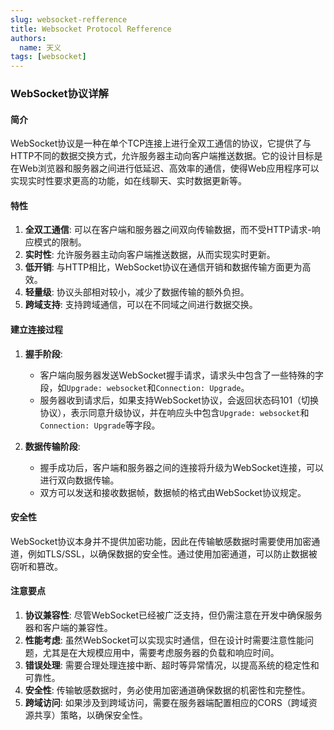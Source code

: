 ```yaml
---
slug: websocket-refference
title: Websocket Protocol Refference
authors:
  name: 天义
tags: [websocket]
---
```


### WebSocket协议详解

#### 简介

WebSocket协议是一种在单个TCP连接上进行全双工通信的协议，它提供了与HTTP不同的数据交换方式，允许服务器主动向客户端推送数据。它的设计目标是在Web浏览器和服务器之间进行低延迟、高效率的通信，使得Web应用程序可以实现实时性要求更高的功能，如在线聊天、实时数据更新等。

#### 特性

1. **全双工通信**: 可以在客户端和服务器之间双向传输数据，而不受HTTP请求-响应模式的限制。
2. **实时性**: 允许服务器主动向客户端推送数据，从而实现实时更新。
3. **低开销**: 与HTTP相比，WebSocket协议在通信开销和数据传输方面更为高效。
4. **轻量级**: 协议头部相对较小，减少了数据传输的额外负担。
5. **跨域支持**: 支持跨域通信，可以在不同域之间进行数据交换。

#### 建立连接过程

1. **握手阶段**:
   - 客户端向服务器发送WebSocket握手请求，请求头中包含了一些特殊的字段，如`Upgrade: websocket`和`Connection: Upgrade`。
   - 服务器收到请求后，如果支持WebSocket协议，会返回状态码101（切换协议），表示同意升级协议，并在响应头中包含`Upgrade: websocket`和`Connection: Upgrade`等字段。

2. **数据传输阶段**:
   - 握手成功后，客户端和服务器之间的连接将升级为WebSocket连接，可以进行双向数据传输。
   - 双方可以发送和接收数据帧，数据帧的格式由WebSocket协议规定。

#### 安全性

WebSocket协议本身并不提供加密功能，因此在传输敏感数据时需要使用加密通道，例如TLS/SSL，以确保数据的安全性。通过使用加密通道，可以防止数据被窃听和篡改。

#### 注意要点

1. **协议兼容性**: 尽管WebSocket已经被广泛支持，但仍需注意在开发中确保服务器和客户端的兼容性。
2. **性能考虑**: 虽然WebSocket可以实现实时通信，但在设计时需要注意性能问题，尤其是在大规模应用中，需要考虑服务器的负载和响应时间。
3. **错误处理**: 需要合理处理连接中断、超时等异常情况，以提高系统的稳定性和可靠性。
4. **安全性**: 传输敏感数据时，务必使用加密通道确保数据的机密性和完整性。
5. **跨域访问**: 如果涉及到跨域访问，需要在服务器端配置相应的CORS（跨域资源共享）策略，以确保安全性。